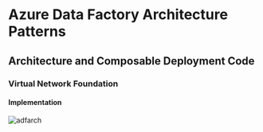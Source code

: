 
# Azure Data Factory Architecture Patterns
## Architecture and Composable Deployment Code
### Virtual Network Foundation
#### Implementation
![adfarch](https://user-images.githubusercontent.com/22504173/88923589-f4335980-d23f-11ea-9aa0-f69fee0d2aff.png)
